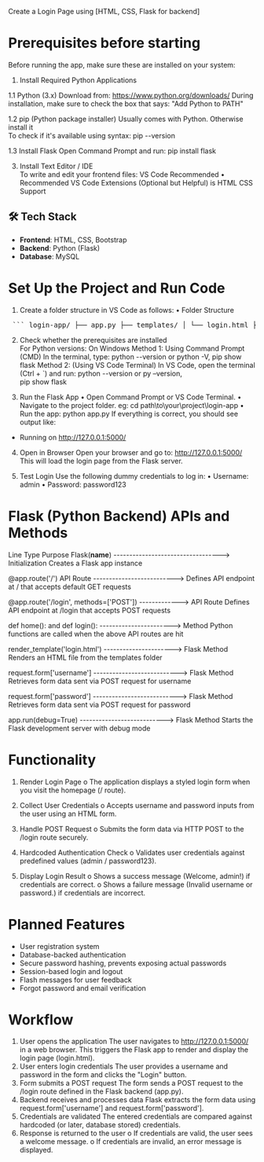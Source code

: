 Create a Login Page using 
 [HTML, CSS, Flask for backend] 
# Prerequisites before starting 
Before running the app, make sure these are installed on your system: 
1. Install Required Python Applications
   
 1.1 Python (3.x) 
 Download from: https://www.python.org/downloads/ 
 During installation, make sure to check the box that says: "Add Python to PATH" 

 1.2 pip (Python package installer) 
 Usually comes with Python. Otherwise install it  
 To check if it's available using syntax: pip --version

 1.3 Install Flask 
 Open Command Prompt and run: pip install flask 
 
3. Install Text Editor / IDE  
To write and edit your frontend files: VS Code  Recommended 
• Recommended VS Code Extensions (Optional but Helpful)  is HTML CSS 
Support  

 ## 🛠️ Tech Stack

- **Frontend**: HTML, CSS, Bootstrap
- **Backend**: Python (Flask)
- **Database**: MySQL

# Set Up the Project and Run Code

1. Create a folder structure in VS Code as follows: 
• Folder Structure 
<pre> ``` login-app/ ├── app.py ├── templates/ │ └── login.html ├── static/ │ └── style.css ``` </pre>
 
 
2. Check whether the prerequisites are installed  
For Python versions: On Windows 
Method 1: Using Command Prompt (CMD) 
In the terminal, type: python --version or python -V, pip show flask 
Method 2: (Using VS Code Terminal) 
In VS Code, open the terminal (Ctrl + `) and run: python --version or py –version,  
pip show flask 
 
3. Run the Flask App 
• Open Command Prompt or VS Code Terminal. 
• Navigate to the project folder. eg:  cd path\to\your\project\login-app 
• Run the app: python app.py 
If everything is correct, you should see output like:  
* Running on http://127.0.0.1:5000/ 
 
4. Open in Browser 
Open your browser and go to: http://127.0.0.1:5000/ 
This will load the login page from the Flask server. 
 
5. Test Login 
Use the following dummy credentials to log in: 
• Username: admin 
• Password: password123 
 
 
# Flask (Python Backend) APIs and Methods 
 
Line	Type	                                            Purpose
Flask(__name__)	 ---------------------------------->  Initialization	Creates a Flask app instance

@app.route('/')	API Route	--------------------------> Defines API endpoint at / that accepts default GET requests

@app.route('/login', methods=['POST']) -------------> API Route	Defines API endpoint at /login that accepts POST requests

def home(): and def login(): -----------------------> Method	Python functions are called when the above API routes are hit

render_template('login.html')	----------------------> Flask Method	Renders an HTML file from the templates folder

request.form['username'] ---------------------------> Flask Method	Retrieves form data sent via POST request for username

request.form['password']	---------------------------> Flask Method	Retrieves form data sent via POST request for password

app.run(debug=True)	     ---------------------------> Flask Method	Starts the Flask development server with debug mode 
 
# Functionality 
 
1. Render Login Page 
o The application displays a styled login form when you visit the homepage 
 (/ route). 
2. Collect User Credentials 
o Accepts username and password inputs from the user using an HTML form. 
3. Handle POST Request 
o Submits the form data via HTTP POST to the /login route securely. 
4. Hardcoded Authentication Check 
o Validates user credentials against predefined values (admin / 
password123). 
 
5. Display Login Result 
o Shows a success message (Welcome, admin!) if credentials are correct. 
o Shows a failure message (Invalid username or password.) if credentials are 
incorrect. 
 
# Planned Features 
- User registration system
- Database-backed authentication
- Secure password hashing, prevents exposing actual passwords
- Session-based login and logout
 - Flash messages for user feedback
  - Forgot password and email verification 
 
# Workflow 
1. User opens the application 
The user navigates to http://127.0.0.1:5000/ in a web browser. This triggers the 
Flask app to render and display the login page (login.html). 
2. User enters login credentials 
The user provides a username and password in the form and clicks the "Login" 
button. 
3. Form submits a POST request 
The form sends a POST request to the /login route defined in the Flask backend 
(app.py). 
4. Backend receives and processes data 
Flask extracts the form data using request.form['username'] and 
request.form['password']. 
5. Credentials are validated 
The entered credentials are compared against hardcoded (or later, database
stored) credentials. 
6. Response is returned to the user 
o If credentials are valid, the user sees a welcome message. 
o If credentials are invalid, an error message is displayed. 
 
